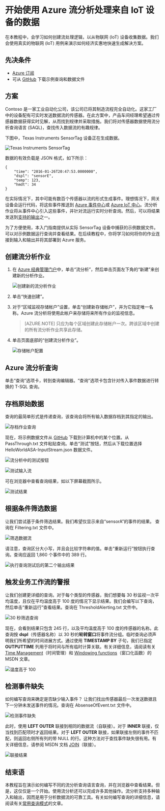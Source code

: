<properties
	pageTitle="开始使用 Azure 流分析处理来自 IoT 设备的数据 | Azure"
	description="带流分析和实时数据处理的 IoT 传感器标记和数据流"
    keywords="iot 解决方案, iot 入门"
	services="stream-analytics"
	documentationCenter=""
	authors="jeffstokes72"
	manager="jhubbard"
	editor="cgronlun"
/>  


<tags
	ms.service="stream-analytics"
	ms.devlang="na"
	ms.topic="hero-article"
	ms.tgt_pltfrm="na"
	ms.workload="data-services"
	ms.date="09/26/2016"
	wacn.date="11/14/2016"
/>

# 开始使用 Azure 流分析处理来自 IoT 设备的数据

在本教程中，会学习如何创建流处理逻辑，以从物联网 (IoT) 设备收集数据。我们会使用真实的物联网 (IoT) 用例来演示如何经济实惠地快速生成解决方案。

## 先决条件

-   [Azure 订阅](/pricing/1rmb-trial/)
-   可从 [GitHub](https://github.com/Azure/azure-stream-analytics/tree/master/Samples/GettingStarted) 下载示例查询和数据文件

## 方案

Contoso 是一家工业自动化公司，该公司已将其制造流程完全自动化。这家工厂中的设备配有可实时发送数据流的传感器。在此方案中，产品车间经理希望通过传感器数据获得实时见解，从而找到规律并采取措施。我们将对传感器数据使用流分析查询语言 (SAQL)，查找传入数据流的有趣规律。

下图中，Texas Instruments SensorTag 设备正在生成数据。

![Texas Instruments SensorTag](./media/stream-analytics-get-started-with-iot-devices/stream-analytics-get-started-with-iot-devices-01.jpg)  


数据的有效负载是 JSON 格式，如下所示：


	{
    	"time": "2016-01-26T20:47:53.0000000",  
	    "dspl": "sensorE",  
    	"temp": 123,  
	    "hmdt": 34  
	}  

在实际情况下，其中可能有数百个传感器以流的形式生成事件。理想情况下，网关设备会运行代码，将这些事件推送到 [Azure 事件中心](/home/features/event-hubs/)或 [Azure IoT 中心](/home/features/iot-hub/)。流分析作业将从事件中心引入这些事件，并针对流运行实时分析查询。然后，可以将结果发送到[支持的输出](/documentation/articles/stream-analytics-define-outputs/)之一。

为了方便使用，本入门指南提供从实际 SensorTag 设备中捕获的示例数据文件。可以对示例数据运行查询并查看结果。在后续教程中，你将学习如何将你的作业连接到输入和输出并将其部署到 Azure 服务。

## 创建流分析作业

1. 在 [Azure 经典管理门户](http://manage.windowsazure.cn)中，单击“流分析”，然后单击页面左下角的“新建”来创建新的分析作业。

	![创建新的流分析作业](./media/stream-analytics-get-started-with-iot-devices/stream-analytics-get-started-with-iot-devices-02.png)  


2. 单击“快速创建”。

3. 对于“区域监视存储帐户”设置，单击“创建新存储帐户”，并为它指定唯一名称。Azure 流分析将使用此帐户来存储将来所有作业的监视信息。

	> [AZURE.NOTE] 只应为每个区域创建此存储帐户一次。跨该区域中创建的所有流分析作业共享此存储。

4. 单击页面底部的“创建流分析作业”。

	![存储帐户配置](./media/stream-analytics-get-started-with-iot-devices/stream-analytics-get-started-with-iot-devices-03.jpg)  


## Azure 流分析查询

单击“查询”选项卡，转到查询编辑器。“查询”选项卡包含针对传入事件数据进行转换的 T-SQL 查询。

## 存档原始数据

查询的最简单形式是传递查询，该查询会将所有输入数据存档到其指定的输出。

![存档作业查询](./media/stream-analytics-get-started-with-iot-devices/stream-analytics-get-started-with-iot-devices-04.png)  


现在，将示例数据文件从 [GitHub](https://aka.ms/azure-stream-analytics-get-started-iot) 下载到计算机中的某个位置。从 PassThrough.txt 文件粘贴查询。单击“测试”按钮，然后从下载位置选择 HelloWorldASA-InputStream.json 数据文件。

![流分析中的测试按钮](./media/stream-analytics-get-started-with-iot-devices/stream-analytics-get-started-with-iot-devices-05.png)  


![测试输入流](./media/stream-analytics-get-started-with-iot-devices/stream-analytics-get-started-with-iot-devices-06.png)  


可在浏览器中查看查询结果，如以下屏幕截图所示。

![测试结果](./media/stream-analytics-get-started-with-iot-devices/stream-analytics-get-started-with-iot-devices-07.png)  


## 根据条件筛选数据

让我们尝试基于条件筛选结果。我们希望仅显示来自“sensorA”的事件的结果。 查询在 Filtering.txt 文件中。

![筛选数据流](./media/stream-analytics-get-started-with-iot-devices/stream-analytics-get-started-with-iot-devices-08.png)  


请注意，查询区分大小写，并且会比较字符串的值。单击“重新运行”按钮执行查询。查询应返回 1,860 个事件中的 389 行。

![执行查询测试后的第二个输出结果](./media/stream-analytics-get-started-with-iot-devices/stream-analytics-get-started-with-iot-devices-09.png)  


## 触发业务工作流的警报

让我们创建更详细的查询。对于每个类型的传感器，我们想要每 30 秒监视一次平均温度，且仅在平均温度高于 100 度的情况下显示结果。我们会编写以下查询，然后单击“重新运行”查看结果。查询在 ThresholdAlerting.txt 文件中。

![30 秒筛选查询](./media/stream-analytics-get-started-with-iot-devices/stream-analytics-get-started-with-iot-devices-10.png)  


现在，会看到结果只包含 245 行，以及平均温度高于 100 度的传感器的名称。此查询按 **dspl**（传感器名称）以 30 秒的**轮转窗口**将事件流分组。临时查询必须声明我们所希望的时间进展方式。通过使用 **TIMESTAMP BY** 子句，我们已指定 **OUTPUTTIME** 列用于将时间与所有临时计算关联。有关详细信息，请阅读有关 [Time Management](https://msdn.microsoft.com/zh-cn/library/azure/mt582045.aspx)（时间管理）和 [Windowing functions](https://msdn.microsoft.com/zh-cn/library/azure/dn835019.aspx)（窗口化函数）的 MSDN 文章。

![温度高于 100](./media/stream-analytics-get-started-with-iot-devices/stream-analytics-get-started-with-iot-devices-11.png)  


## 检测事件缺失

如何编写查询来确定是否缺少输入事件？ 让我们找出传感器最后一次发送数据且下一分钟未发送事件的情况。查询在 AbsenseOfEvent.txt 文件中。

![检测事件缺失](./media/stream-analytics-get-started-with-iot-devices/stream-analytics-get-started-with-iot-devices-12.png)  


此时，使用 **LEFT OUTER** 联接到相同的数据流（自联接）。对于 **INNER** 联接，仅当找到匹配项时才返回结果。对于 **LEFT OUTER** 联接，如果联接左侧的事件不匹配，则返回右侧所有列的带 NULL 的行。这种方法对于查找事件缺失很有用。有关详细信息，请参阅 MSDN 文档 [JOIN](https://msdn.microsoft.com/library/azure/dn835026.aspx)（联接）。

![联接结果](./media/stream-analytics-get-started-with-iot-devices/stream-analytics-get-started-with-iot-devices-13.png)  


## 结束语

本教程旨在演示如何编写不同的流分析查询语言查询，并在浏览器中查看结果。但是，这仅仅是一个开始。使用流分析还可以完成许多其他操作。流分析支持多种输入和输出，因而是用于分析数据流的可靠工具。有关如何编写查询的详细信息，请阅读有关[常用查询模式](/documentation/articles/stream-analytics-stream-analytics-query-patterns/)的文章。

<!---HONumber=Mooncake_1107_2016-->